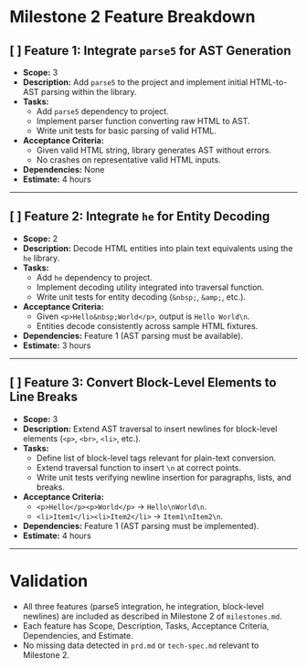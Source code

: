 # Milestone 2 Feature Breakdown

## [ ] Feature 1: Integrate `parse5` for AST Generation
- **Scope:** 3
- **Description:** Add `parse5` to the project and implement initial HTML-to-AST parsing within the library.
- **Tasks:**
  - Add `parse5` dependency to project.
  - Implement parser function converting raw HTML to AST.
  - Write unit tests for basic parsing of valid HTML.
- **Acceptance Criteria:**
  - Given valid HTML string, library generates AST without errors.
  - No crashes on representative valid HTML inputs.
- **Dependencies:** None
- **Estimate:** 4 hours

---

## [ ] Feature 2: Integrate `he` for Entity Decoding
- **Scope:** 2
- **Description:** Decode HTML entities into plain text equivalents using the `he` library.
- **Tasks:**
  - Add `he` dependency to project.
  - Implement decoding utility integrated into traversal function.
  - Write unit tests for entity decoding (`&nbsp;`, `&amp;`, etc.).
- **Acceptance Criteria:**
  - Given `<p>Hello&nbsp;World</p>`, output is `Hello World\n`.
  - Entities decode consistently across sample HTML fixtures.
- **Dependencies:** Feature 1 (AST parsing must be available).
- **Estimate:** 3 hours

---

## [ ] Feature 3: Convert Block-Level Elements to Line Breaks
- **Scope:** 3
- **Description:** Extend AST traversal to insert newlines for block-level elements (`<p>`, `<br>`, `<li>`, etc.).
- **Tasks:**
  - Define list of block-level tags relevant for plain-text conversion.
  - Extend traversal function to insert `\n` at correct points.
  - Write unit tests verifying newline insertion for paragraphs, lists, and breaks.
- **Acceptance Criteria:**
  - `<p>Hello</p><p>World</p>` → `Hello\nWorld\n`.
  - `<li>Item1</li><li>Item2</li>` → `Item1\nItem2\n`.
- **Dependencies:** Feature 1 (AST parsing must be implemented).
- **Estimate:** 4 hours

---

# Validation
- All three features (parse5 integration, he integration, block-level newlines) are included as described in Milestone 2 of `milestones.md`.
- Each feature has Scope, Description, Tasks, Acceptance Criteria, Dependencies, and Estimate.
- No missing data detected in `prd.md` or `tech-spec.md` relevant to Milestone 2.
